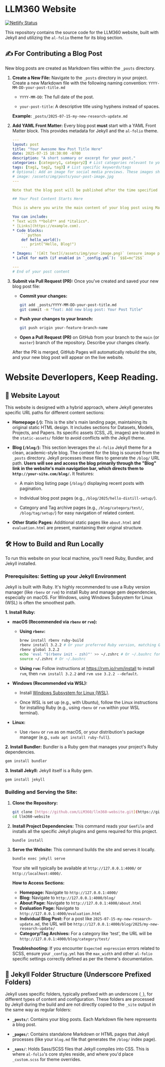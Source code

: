 # LLM360 Website

[![Netlify Status](https://api.netlify.com/api/v1/badges/39f6e2df-b25c-4da5-9c44-759490483f1a/deploy-status)](https://app.netlify.com/projects/jovial-starlight-aef006/deploys)


This repository contains the source code for the LLM360 website, built with Jekyll and utilizing the `al-folio` theme for its blog section.

## ✍️ For Contributing a Blog Post

New blog posts are created as Markdown files within the `_posts` directory.

1.  **Create a New File:**
    Navigate to the `_posts` directory in your project. Create a new Markdown file with the following naming convention:
    `YYYY-MM-DD-your-post-title.md`

      * `YYYY-MM-DD`: The full date of the post. 

      * `your-post-title`: A descriptive title using hyphens instead of spaces.

    **Example:** `_posts/2025-07-15-my-new-research-update.md`

2.  **Add YAML Front Matter:**
    Every blog post **must** start with a YAML Front Matter block. This provides metadata for Jekyll and the `al-folio` theme.

    ````yaml
    ---
    layout: post
    title: "Your Awesome New Post Title Here"
    date: 2025-07-15 10:30:00 -0700
    description: "A short summary or excerpt for your post." 
    categories: [category1, category2] # List categories relevant to your post
    tags: [tag1, tag2, tag3] # List specific keywords/tags
    # Optional: Add an image for social media previews. These images should be placed in the 'assets/img/posts/' folder (al-folio's asset directory).
    # image: /assets/img/posts/your-post-image.jpg
    ---

    Note that the blog post will be published after the time specified in the YAML.

    ## Your Post Content Starts Here

    This is where you write the main content of your blog post using Markdown.

    You can include:
    * Text with **bold** and *italics*.
    * [Links](https://example.com).
    * Code blocks:
        ```python
        def hello_world():
            print("Hello, Blog!")
        ```
    * Images: `![Alt Text](/assets/img/your-image.png)` (ensure image path is correct relative to root, usually `assets/img/` for theme-managed images)
    * LaTeX for math (if enabled in `_config.yml`): `$$E=mc^2$$`

    ---
    # End of your post content
    ````

3.  **Submit via Pull Request (PR):**
    Once you've created and saved your new blog post file:

      * **Commit your changes:**

        ```bash
        git add _posts/YYYY-MM-DD-your-post-title.md
        git commit -m "feat: Add new blog post: Your Post Title"
        ```

      * **Push your changes to your branch:**

        ```bash
        git push origin your-feature-branch-name
        ```

      * **Open a Pull Request (PR)** on GitHub from your branch to the `main` (or `master`) branch of the repository. Describe your changes clearly.

    After the PR is merged, GitHub Pages will automatically rebuild the site, and your new blog post will appear on the live website.


# Website Deverlopers, Keep Reading. 
## 🚀 Website Layout

This website is designed with a hybrid approach, where Jekyll generates specific URL paths for different content sections:

* **Homepage (`/`):** This is the site's main landing page, maintaining its original static HTML design. It includes sections for Datasets, Models, Projects, and Papers. Its specific assets (CSS, JS, images) are located in the `static-assets/` folder to avoid conflicts with the Jekyll theme.

* **Blog (`/blog/`):** This section leverages the `al-folio` Jekyll theme for a clean, academic-style blog. The content for the blog is sourced from the `_posts` directory. Jekyll processes these files to generate the `/blog/` URL path. **Users will see and access the blog primarily through the "Blog" link in the website's main navigation bar, which directs them to `http://your-site.com/blog/`.** It features:

    * A main blog listing page (`/blog/`) displaying recent posts with pagination.

    * Individual blog post pages (e.g., `/blog/2025/hello-distill-setup/`).

    * Category and Tag archive pages (e.g., `/blog/category/test/`, `/blog/tag/setup/`) for easy navigation of related content.

* **Other Static Pages:** Additional static pages like `about.html` and `evaluation.html` are present, maintaining their original structure.

## 🛠️ How to Build and Run Locally

To run this website on your local machine, you'll need Ruby, Bundler, and Jekyll installed.

### Prerequisites: Setting up your Jekyll Environment

Jekyll is built with Ruby. It's highly recommended to use a Ruby version manager (like `rbenv` or `rvm`) to install Ruby and manage gem dependencies, especially on macOS. For Windows, using Windows Subsystem for Linux (WSL) is often the smoothest path.

**1. Install Ruby:**

* **macOS (Recommended via `rbenv` or `rvm`):**

    * **Using `rbenv`:**

        ```bash
        brew install rbenv ruby-build
        rbenv install 3.2.2 # Or your preferred Ruby version, matching Gemfile if possible
        rbenv global 3.2.2
        echo 'eval "$(rbenv init - zsh)"' >> ~/.zshrc # Or ~/.bashrc for Bash
        source ~/.zshrc # Or ~/.bashrc
        ```

    * **Using `rvm`:** Follow instructions at <https://rvm.io/rvm/install> to install `rvm`, then `rvm install 3.2.2` and `rvm use 3.2.2 --default`.

* **Windows (Recommended via WSL):**

    * Install [Windows Subsystem for Linux (WSL)](https://learn.microsoft.com/en-us/windows/wsl/install).

    * Once WSL is set up (e.g., with Ubuntu), follow the Linux instructions for installing Ruby (e.g., using `rbenv` or `rvm` within your WSL terminal).

* **Linux:**

    * Use `rbenv` or `rvm` as on macOS, or your distribution's package manager (e.g., `sudo apt install ruby-full`).

**2. Install Bundler:**
Bundler is a Ruby gem that manages your project's Ruby dependencies.

```bash
gem install bundler
````

**3. Install Jekyll:**
Jekyll itself is a Ruby gem.

```bash
gem install jekyll
```

### Building and Serving the Site:

1.  **Clone the Repository:**

    ```bash
    git clone [https://github.com/LLM360/llm360-website.git](https://github.com/LLM360/llm360-website.git) # Replace with your actual repo URL if different
    cd llm360-website
    ```

2.  **Install Project Dependencies:**
    This command reads your `Gemfile` and installs all the specific Jekyll plugins and gems required for this project.

    ```bash
    bundle install
    ```

3.  **Serve the Website:**
    This command builds the site and serves it locally.

    ```bash
    bundle exec jekyll serve
    ```

    Your site will typically be available at `http://127.0.0.1:4000/` or `http://localhost:4000/`.

    **How to Access Sections:**

      * **Homepage:** Navigate to `http://127.0.0.1:4000/`
      * **Blog:** Navigate to `http://127.0.0.1:4000/blog/`
      * **About Page:** Navigate to `http://127.0.0.1:4000/about.html`
      * **Evaluation Page:** Navigate to `http://127.0.0.1:4000/evaluation.html`
      * **Individual Blog Post:** For a post like `2025-07-15-my-new-research-update.md`, the URL will be `http://127.0.0.1:4000/blog/2025/my-new-research-update/`
      * **Category/Tag Archives:** For a category like 'test', the URL will be `http://127.0.0.1:4000/blog/category/test/`

    **Troubleshooting:** If you encounter `Expected expression` errors related to SCSS, ensure your `_config.yml` has the `max_width` and other `al-folio` specific settings correctly defined as per the theme's documentation.

## 📁 Jekyll Folder Structure (Underscore Prefixed Folders)

Jekyll uses specific folders, typically prefixed with an underscore (`_`), for different types of content and configuration. These folders are processed by Jekyll during the build and are not directly copied to the `_site` output in the same way as regular folders:

  * **`_posts/`**: Contains your blog posts. Each Markdown file here represents a blog post.

  * **`_pages/`**: Contains standalone Markdown or HTML pages that Jekyll processes (like your `blog.md` file that generates the `/blog/` index page).

  * **`_sass/`**: Holds Sass/SCSS files that Jekyll compiles into CSS. This is where `al-folio`'s core styles reside, and where you'd place `_custom.scss` for theme overrides.
